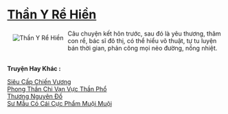 <a href="https://truyentiki.com/than-y-re-hien.33871/" title="Thần Y Rể Hiền"><h1>Thần Y Rể Hiền</h1></a><div style="display:table"><img align="right" style="float: left; padding: 10px;" src="https://truyentiki.com/a/img/str/src/33871.jpg" alt="Thần Y Rể Hiền">Câu chuyện kết hôn trước, sau đó là yêu thương, thăm con rể, bác sĩ đô thị, có thể hiểu võ thuật, tự tu luyện bán thời gian, phản công mọi nẻo đường, nồng nhiệt.</div><p><br><b>Truyện Hay Khác :</b></p><a href="https://truyentiki.com/sieu-cap-chien-vuong.33870/" alt="Siêu Cấp Chiến Vương">Siêu Cấp Chiến Vương</a><br/><a href="https://www.wattpad.com/story/228129158-phong-thn-chi-vn-vc-thn-ph" alt="Phong Thần Chi Vạn Vực Thần Phổ">Phong Thần Chi Vạn Vực Thần Phổ</a><br/><a href="https://github.com/nownovels/top500/tree/master/truyenhay/33526/" alt="Thương Nguyên Đồ">Thương Nguyên Đồ</a><br/><a href="https://www.flickr.com/photos/188164041@N05/49966797278/" alt="Sư Mẫu Có Cái Cực Phẩm Muội Muội">Sư Mẫu Có Cái Cực Phẩm Muội Muội</a><br/>